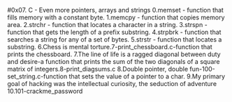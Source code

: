#0x07. C - Even more pointers, arrays and strings
0.memset - function that fills memory with a constant byte.
1.memcpy - function that copies memory area.
2.strchr - function that locates a character in a string.
3.strspn - function that gets the length of a prefix substring.
4.strpbrk - function that searches a string for any of a set of bytes.
5.strstr - function that locates a substring.
6.Chess is mental torture.7-print_chessboard.c-function that prints the chessboard.
7.The line of life is a ragged diagonal between duty and desire-a function that prints the sum of the two diagonals of a square matrix of integers.8-print_diagsums.c
8.Double pointer, double fun-100-set_string.c-function that sets the value of a pointer to a char.
9.My primary goal of hacking was the intellectual curiosity, the seduction of adventure
10.101-crackme_password